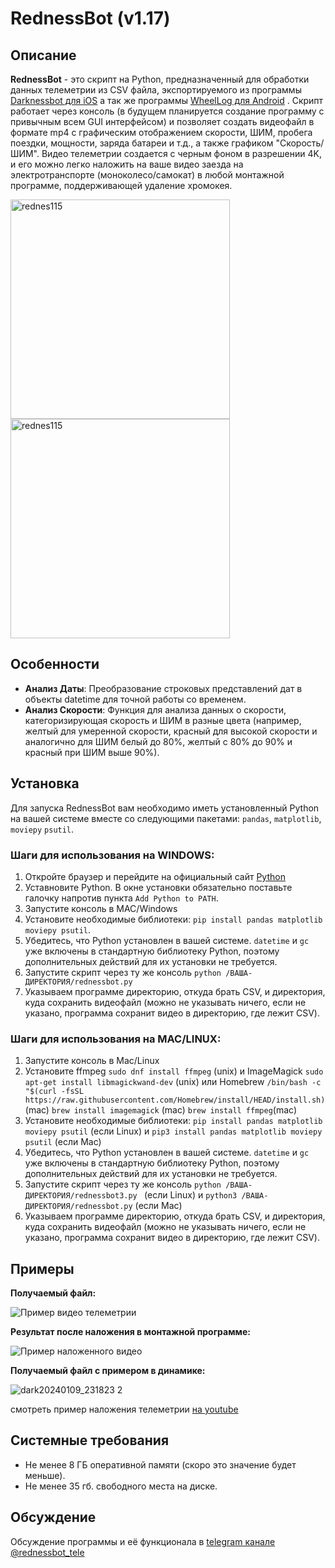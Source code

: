 # RednessBot (v1.17)

## Описание

**RednessBot** - это скрипт на Python, предназначенный для обработки данных телеметрии из CSV файла, экспортируемого из программы [Darknessbot для iOS](https://apps.apple.com/us/app/darknessbot/id1108403878) а так же программы [WheelLog для Android](https://play.google.com/store/apps/details?id=com.cooper.wheellog&hl=en_US) . Скрипт работает через консоль (в будущем планируется создание программу с привычным всем GUI интерфейсом) и позволяет создать видеофайл в формате mp4 с графическим отображением скорости, ШИМ, пробега поездки, мощности, заряда батареи и т.д., а также графиком "Скорость/ШИМ". Видео телеметрии создается с черным фоном в разрешении 4K, и его можно легко наложить на ваше видео заезда на электротранспорте (моноколесо/самокат) в любой монтажной программе, поддерживающей удаление хромокея.

<img width="351" alt="rednes115" src="https://github.com/PavelDemyanov/rednessbot/assets/59764924/f442dfb5-18d4-4c0c-a4cf-0ef4ed292699">
<img width="351" alt="rednes115" src="https://github.com/PavelDemyanov/rednessbot/assets/59764924/b0823420-bfe4-44b8-b7ab-166693992c52">


## Особенности

- **Анализ Даты**: Преобразование строковых представлений дат в объекты datetime для точной работы со временем.
- **Анализ Скорости**: Функция для анализа данных о скорости, категоризирующая скорость и ШИМ  в разные цвета (например, желтый для умеренной скорости, красный для высокой скорости и аналогично для ШИМ белый до 80%, желтый с 80% до 90% и красный при ШИМ выше 90%).

## Установка

Для запуска RednessBot вам необходимо иметь установленный Python на вашей системе вместе со следующими пакетами: `pandas`, `matplotlib`, `moviepy` `psutil`.

### Шаги для использования на WINDOWS:

1. Откройте браузер и перейдите на официальный сайт [Python](python.org)
2. Уставновите Python. В окне установки обязательно поставьте галочку напротив пункта `Add Python to PATH`.
3. Запустите консоль в MAC/Windows
5. Установите необходимые библиотеки: `pip install pandas matplotlib moviepy psutil`.
6. Убедитесь, что Python установлен в вашей системе. `datetime` и `gc` уже включены в стандартную библиотеку Python, поэтому дополнительных действий для их установки не требуется.
7. Запустите скрипт через ту же консоль `python /ВАША-ДИРЕКТОРИЯ/rednessbot.py`
8. Указываем программе директорию, откуда брать CSV, и директория, куда сохранить видеофайл (можно не указывать ничего, если не указано, программа сохранит видео в директорию, где лежит CSV).

### Шаги для использования на MAC/LINUX:

1. Запустите консоль в Mac/Linux
2. Установите ffmpeg `sudo dnf install ffmpeg` (unix) и ImageMagick `sudo apt-get install libmagickwand-dev` (unix) или Homebrew `/bin/bash -c "$(curl -fsSL https://raw.githubusercontent.com/Homebrew/install/HEAD/install.sh)`(mac) `brew install imagemagick` (mac) `brew install ffmpeg`(mac)
3. Установите необходимые библиотеки: `pip install pandas matplotlib moviepy psutil` (если Linux) и `pip3 install pandas matplotlib moviepy psutil` (если Mac)
4. Убедитесь, что Python установлен в вашей системе. `datetime` и `gc` уже включены в стандартную библиотеку Python, поэтому дополнительных действий для их установки не требуется.
5. Запустите скрипт через ту же консоль `python /ВАША-ДИРЕКТОРИЯ/rednessbot3.py ` (если Linux) и `python3 /ВАША-ДИРЕКТОРИЯ/rednessbot.py` (если Mac)
6. Указываем программе директорию, откуда брать CSV, и директория, куда сохранить видеофайл (можно не указывать ничего, если не указано, программа сохранит видео в директорию, где лежит CSV).

## Примеры

**Получаемый файл:**

![Пример видео телеметрии](https://github.com/GreypaX/rednessbot/assets/59764924/75a13390-8800-4021-a849-c534eea564c0)

**Результат после наложения в монтажной программе:**

![Пример наложенного видео](https://github.com/GreypaX/rednessbot/assets/59764924/cd123f7f-281c-48e1-9e50-32cac0102e6f)

**Получаемый файл с примером в динамике:**

![dark20240109_231823 2](https://github.com/GreypaX/rednessbot/assets/59764924/ce9b20ec-840b-4a7d-bf49-7f767e2f8086)

смотреть пример наложения телеметрии [на youtube](https://youtu.be/-AFmMTA96d0)

## Системные требования

- Не менее 8 ГБ оперативной памяти (скоро это значение будет меньше).
- Не менее 35 гб. свободного места на диске.

## Обсуждение

Обсуждение программы и её функционала в [telegram канале @rednessbot_tele](https://t.me/rednessbot_tele)
